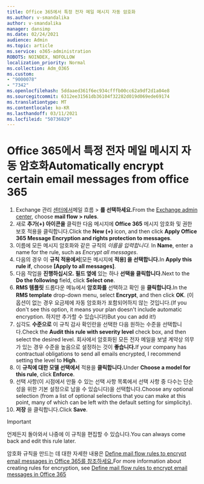 ```yaml
---
title: Office 365에서 특정 전자 메일 메시지 자동 암호화
ms.author: v-smandalika
author: v-smandalika
manager: dansimp
ms.date: 02/24/2021
audience: Admin
ms.topic: article
ms.service: o365-administration
ROBOTS: NOINDEX, NOFOLLOW
localization_priority: Normal
ms.collection: Adm_O365
ms.custom:
- "9000078"
- "7342"
ms.openlocfilehash: 5ddaaed361f6ec934cfffb00cc62a9df2d1a04e8
ms.sourcegitcommit: 6312ee31561db36104f32282d019d069ede69174
ms.translationtype: MT
ms.contentlocale: ko-KR
ms.lasthandoff: 03/11/2021
ms.locfileid: "50736829"
---
```

# <a name="automatically-encrypt-certain-email-messages-from-office-365"></a><span data-ttu-id="ebc13-102">Office 365에서 특정 전자 메일 메시지 자동 암호화</span><span class="sxs-lookup"><span data-stu-id="ebc13-102">Automatically encrypt certain email messages from office 365</span></span>

1. <span data-ttu-id="ebc13-103">Exchange 관리 [센터에서](https://outlook.office365.com/ecp/)메일 흐름 > **를 선택하세요.**</span><span class="sxs-lookup"><span data-stu-id="ebc13-103">From the [Exchange admin center](https://outlook.office365.com/ecp/), choose **mail flow > rules**.</span></span> 
2. <span data-ttu-id="ebc13-104">새로 **추가(+) 아이콘을** 클릭한 다음 메시지에 **Office 365** 메시지 암호화 및 권한 보호 적용을 클릭합니다.</span><span class="sxs-lookup"><span data-stu-id="ebc13-104">Click the **New (+)** icon, and then click **Apply Office 365 Message Encryption and rights protection to messages**.</span></span>
3. <span data-ttu-id="ebc13-105">이름에 모든 메시지 암호화와 같은 규칙의 *이름을 입력합니다.* </span><span class="sxs-lookup"><span data-stu-id="ebc13-105">In **Name**, enter a name for the rule, such as *Encrypt all messages*.</span></span>
4. <span data-ttu-id="ebc13-106">다음의 경우 이 **규칙 적용에서**[모든 메시지에 **적용] 을 선택합니다.**</span><span class="sxs-lookup"><span data-stu-id="ebc13-106">In **Apply this rule if**, choose **[Apply to all messages]**.</span></span> 
5. <span data-ttu-id="ebc13-107">다음 작업을 **진행하십시오. 필드 옆에** 있는 하나 **선택을 클릭합니다.**</span><span class="sxs-lookup"><span data-stu-id="ebc13-107">Next to the **Do the following** field, click **Select one**.</span></span> 
6. <span data-ttu-id="ebc13-108">**RMS 템플릿** 드롭다운 메뉴에서 **암호화를** 선택하고 확인 을 **클릭합니다.**</span><span class="sxs-lookup"><span data-stu-id="ebc13-108">In the **RMS template** drop-down menu, select **Encrypt**, and then click **OK**.</span></span> <span data-ttu-id="ebc13-109">(이 옵션이 없는 경우 요금제에 자동 암호화가 포함되어하지 않는 것입니다.</span><span class="sxs-lookup"><span data-stu-id="ebc13-109">(If you don't see this option, it means your plan doesn't include automatic encryption.</span></span> <span data-ttu-id="ebc13-110">하지만 추가할 수 있습니다!)</span><span class="sxs-lookup"><span data-stu-id="ebc13-110">But you can add it!)</span></span>
7. <span data-ttu-id="ebc13-111">심각도 **수준으로** 이 규칙 감사 확인란을 선택한 다음 원하는 수준을 선택합니다.</span><span class="sxs-lookup"><span data-stu-id="ebc13-111">Check the **Audit this rule with severity level** check box, and then select the desired level.</span></span> <span data-ttu-id="ebc13-112">회사에서 암호화된 모든 전자 메일을 보낼 계약상 의무가 있는 경우 수준을 높음으로 설정하는 것이 **좋습니다.**</span><span class="sxs-lookup"><span data-stu-id="ebc13-112">If your company has contractual obligations to send all emails encrypted, I recommend setting the level to **High**.</span></span>
8. <span data-ttu-id="ebc13-113">이 **규칙에 대한 모델 선택에서** 적용을 **클릭합니다.**</span><span class="sxs-lookup"><span data-stu-id="ebc13-113">Under **Choose a model for this rule**, click **Enforce**.</span></span> 
9. <span data-ttu-id="ebc13-114">선택 사항(이 시점에서 만들 수 있는 선택 사항 목록에서 선택 사항 중 다수는 단순성을 위한 기본 설정으로 남을 수 있습니다)을 선택합니다.</span><span class="sxs-lookup"><span data-stu-id="ebc13-114">Choose any optional selection (from a list of optional selections that you can make at this point, many of which can be left with the default setting for simplicity).</span></span>
10. <span data-ttu-id="ebc13-115">**저장** 을 클릭합니다.</span><span class="sxs-lookup"><span data-stu-id="ebc13-115">Click **Save**.</span></span>

> [!IMPORTANT]
> <span data-ttu-id="ebc13-116">언제든지 돌아와서 나중에 이 규칙을 편집할 수 있습니다.</span><span class="sxs-lookup"><span data-stu-id="ebc13-116">You can always come back and edit this rule later.</span></span>

<span data-ttu-id="ebc13-117">암호화 규칙을 만드는 데 대한 자세한 내용은 [Define mail flow rules to encrypt email messages in Office 365를 참조하세요.](https://docs.microsoft.com/microsoft-365/compliance/define-mail-flow-rules-to-encrypt-email)</span><span class="sxs-lookup"><span data-stu-id="ebc13-117">For more information about creating rules for encryption, see [Define mail flow rules to encrypt email messages in Office 365](https://docs.microsoft.com/microsoft-365/compliance/define-mail-flow-rules-to-encrypt-email)</span></span>

